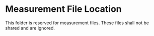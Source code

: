 # Measurement File Location
This folder is reserved for measurement files.
These files shall not be shared and are ignored.